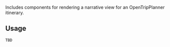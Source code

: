 Includes components for rendering a narrative view for an OpenTripPlanner itinerary.

## Usage

```
TBD
```
